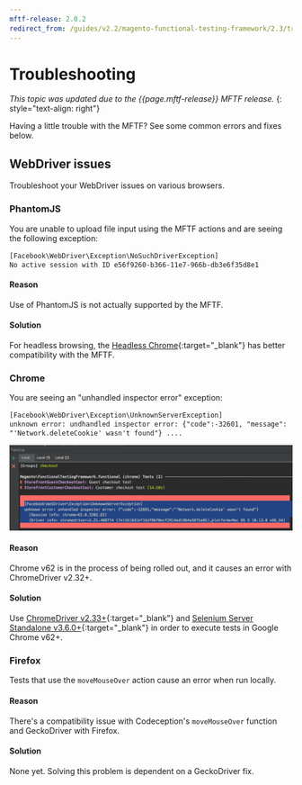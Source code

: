 ```yaml
---
mftf-release: 2.0.2
redirect_from: /guides/v2.2/magento-functional-testing-framework/2.3/troubleshooting.html
---
```


# Troubleshooting

_This topic was updated due to the {{page.mftf-release}} MFTF release._
{: style="text-align: right"}

Having a little trouble with the MFTF? See some common errors and fixes below.

## WebDriver issues

Troubleshoot your WebDriver issues on various browsers.

### PhantomJS

You are unable to upload file input using the MFTF actions and are seeing the following exception:

```
[Facebook\WebDriver\Exception\NoSuchDriverException]
No active session with ID e56f9260-b366-11e7-966b-db3e6f35d8e1
```

#### Reason

Use of PhantomJS is not actually supported by the MFTF.

#### Solution

For headless browsing, the [Headless Chrome](https://developers.google.com/web/updates/2017/04/headless-chrome){:target="_blank"} has better compatibility with the MFTF.

### Chrome

You are seeing an "unhandled inspector error" exception:

```
[Facebook\WebDriver\Exception\UnknownServerException]
unknown error: undhandled inspector error: {"code":-32601, "message":
"'Network.deleteCookie' wasn't found"} ....
```

![Screenshot with the exception](./img/trouble-chrome232.png)

#### Reason

Chrome v62 is in the process of being rolled out, and it causes an error with ChromeDriver v2.32+.

#### Solution

Use [ChromeDriver v2.33+](https://chromedriver.storage.googleapis.com/index.html?path=2.33/){:target="_blank"} and [Selenium Server Standalone v3.6.0+](http://www.seleniumhq.org/download/){:target="_blank"} in order to execute tests in Google Chrome v62+.

### Firefox

Tests that use the `moveMouseOver` action cause an error when run locally.

#### Reason

There's a compatibility issue with Codeception's `moveMouseOver` function and GeckoDriver with Firefox.

#### Solution

None yet. Solving this problem is dependent on a GeckoDriver fix.
